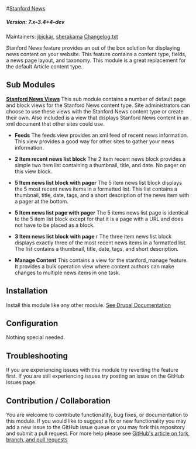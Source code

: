 #[Stanford News](https://github.com/SU-SWS/stanford_news)
##### Version: 7.x-3.4+4-dev

Maintainers: [jbickar](https://github.com/jbickar), [sherakama](https://github.com/sherakama)
[Changelog.txt](CHANGELOG.txt)

Stanford News feature provides an out of the box solution for displaying news content on your website. This feature contains a content type, fields, a news page layout, and taxonomy. This module is a great replacement for the default Article content type.


Sub Modules
---

**[Stanford News Views](modules/stanford_news_views)**
This sub module contains a number of default page and block views for the Stanford News content type. Site administrators can choose to use these views with the Stanford News content type or create their own. Also included is a view that displays Stanford News content in an xml document that other sites could use.

* **Feeds**
The feeds view provides an xml feed of recent news information. This view provides a good way for other sites to gather your news information.

* **2 Item recent news list block**
The 2 item recent news block provides a simple two item list containing a thumbnail, title, and date. No pager on this view block.

* **5 Item news list block with pager**
The 5 item news list block displays the 5 most recent news items in a formatted list. This list contains a thumbnail, title, date, tags, and a short description of the news item with a pager at the bottom.

* **5 Item news list page with pager**
The 5 items news list page is identical to the 5 item list block except for that it is a page with a URL and does not have to be placed as a block.

* **3 Item news list block with page**   r
The three item news list block displays exactly three of the most recent news items in a formatted list. The list contains a thumbnail, title, date, tags, and short description.

* **Manage Content**
This contains a view for the stanford_manage feature. It provides a bulk operation view where content authors can make changes to multiple news items in one task.

Installation
---

Install this module like any other module. [See Drupal Documentation](https://drupal.org/documentation/install/modules-themes/modules-7)

Configuration
---

Nothing special needed.

Troubleshooting
---

If you are experiencing issues with this module try reverting the feature first. If you are still experiencing issues try posting an issue on the GitHub issues page.

Contribution / Collaboration
---

You are welcome to contribute functionality, bug fixes, or documentation to this module. If you would like to suggest a fix or new functionality you may add a new issue to the GitHub issue queue or you may fork this repository and submit a pull request. For more help please see [GitHub's article on fork, branch, and pull requests](https://help.github.com/articles/using-pull-requests)
